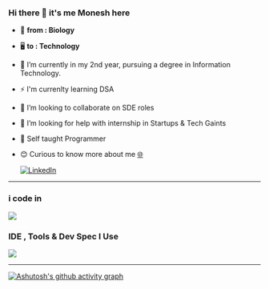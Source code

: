 ### Hi there 👋  it's me Monesh here

- 🧬 **from : Biology**
- 🖥️ **to : Technology**
- 🔭 I’m currently in my 2nd year, pursuing a degree in Information Technology.
- ⚡ I'm currenlty learning DSA 
- 👯 I’m looking to collaborate on SDE roles
- 🤔 I’m looking for help with internship in Startups & Tech Gaints
- 🙂 Self taught Programmer 
- 😊 Curious to know more about me  [🌐](https://moneshgomo.netlify.app/)
  <p >
  
  <a href="https://www.linkedin.com/in/moneshgomo/" target="_blank">
    <img src="https://skillicons.dev/icons?i=linkedin&theme=dark" alt="LinkedIn"/>
  </a>
 </p>
 
***


### i code in
<p>
  <!-- Programming Languages -->
  <a href="https://skillicons.dev">
    <img src="https://skillicons.dev/icons?i=java,py,html,css,js,php,spring,maven,git,mysql,postgres&theme=dark"/>
  </a>
</p>


 ### IDE , Tools & Dev Spec I Use


<p>
  <a href="https://skillicons.dev">
    <img src="https://skillicons.dev/icons?i=eclipse,idea,vscode,firebase,netlify,postman,notion,ubuntu,windows&theme=dark"/>
  </a>
</p>


***
[![Ashutosh's github activity graph](https://github-readme-activity-graph.vercel.app/graph?username=moneshgomo&bg_color=171616&color=edd9ed&line=11c04e&point=28f0ed&area=true&hide_border=true)](https://github.com/ashutosh00710/github-readme-activity-graph)

